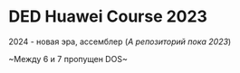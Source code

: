 # DED Huawei Course 2023

2024 - новая эра, ассемблер (_А репозиторий пока 2023_)

~Между 6 и 7 пропущен DOS~
